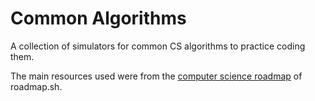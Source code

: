 # Common Algorithms

A collection of simulators for common CS algorithms to practice coding them.

The main resources used were from the [computer science roadmap](https://roadmap.sh/computer-science) of roadmap.sh.
